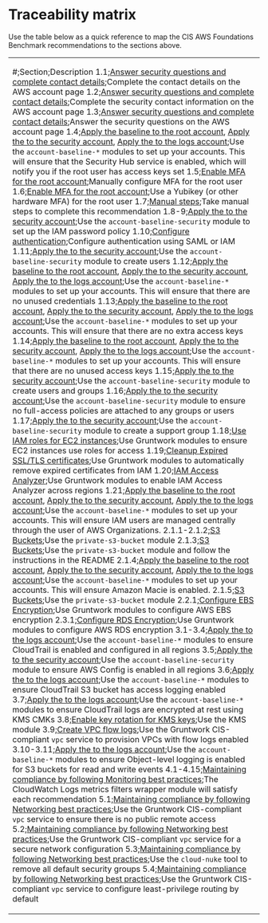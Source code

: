 # Traceability matrix

Use the table below as a quick reference to map the CIS AWS Foundations Benchmark recommendations to the
sections above.

<table>
<colgroup>
<col/>
</colgroup>
<tbody>
<tr className="odd">
<td><p>#;Section;Description
1.1;<a href="#security_questions">Answer security questions and complete contact details</a>;Complete the contact details on the AWS account page
1.2;<a href="#security_questions">Answer security questions and complete contact details</a>;Complete the security contact information on the AWS account page
1.3;<a href="#security_questions">Answer security questions and complete contact details</a>;Answer the security questions on the AWS account page
1.4;<a href="#apply_account_baseline_root">Apply the baseline to the root account</a>, <a href="#apply_account_baseline_security">Apply the to the security account</a>, <a href="#apply_account_baseline_logs">Apply the to the logs account</a>;Use the <code>account-baseline-*</code> modules to set up your accounts. This will ensure that the Security Hub service is enabled, which will notify you if the root user has access keys set
1.5;<a href="#root_mfa">Enable MFA for the root account</a>;Manually configure MFA for the root user
1.6;<a href="#root_mfa">Enable MFA for the root account</a>;Use a Yubikey (or other hardware MFA) for the root user
1.7;<a href="#manual_steps_iam">Manual steps</a>;Take manual steps to complete this recommendation
1.8-9;<a href="#apply_account_baseline_security">Apply the to the security account</a>;Use the <code>account-baseline-security</code> module to set up the IAM password policy
1.10;<a href="#configure_authentication">Configure authentication</a>;Configure authentication using SAML or IAM
1.11;<a href="#apply_account_baseline_security">Apply the to the security account</a>;Use the <code>account-baseline-security</code> module to create users
1.12;<a href="#apply_account_baseline_root">Apply the baseline to the root account</a>, <a href="#apply_account_baseline_security">Apply the to the security account</a>, <a href="#apply_account_baseline_logs">Apply the to the logs account</a>;Use the <code>account-baseline-*</code> modules to set up your accounts. This will ensure that there are no unused credentials
1.13;<a href="#apply_account_baseline_root">Apply the baseline to the root account</a>, <a href="#apply_account_baseline_security">Apply the to the security account</a>, <a href="#apply_account_baseline_logs">Apply the to the logs account</a>;Use the <code>account-baseline-*</code> modules to set up your accounts. This will ensure that there are no extra access keys
1.14;<a href="#apply_account_baseline_root">Apply the baseline to the root account</a>, <a href="#apply_account_baseline_security">Apply the to the security account</a>, <a href="#apply_account_baseline_logs">Apply the to the logs account</a>;Use the <code>account-baseline-*</code> modules to set up your accounts. This will ensure that there are no unused access keys
1.15;<a href="#apply_account_baseline_security">Apply the to the security account</a>;Use the <code>account-baseline-security</code> module to create users and groups
1.16;<a href="#apply_account_baseline_security">Apply the to the security account</a>;Use the <code>account-baseline-security</code> module to ensure no full-access policies are attached to any groups or users
1.17;<a href="#apply_account_baseline_security">Apply the to the security account</a>;Use the <code>account-baseline-security</code> module to create a support group
1.18;<a href="#iam_roles_for_instances">Use IAM roles for EC2 instances</a>;Use Gruntwork modules to ensure EC2 instances use roles for access
1.19;<a href="#cleanup_expired_certs">Cleanup Expired SSL/TLS certificates</a>;Use Gruntwork modules to automatically remove expired certificates from IAM
1.20;<a href="#iam_access_analyzer">IAM Access Analyzer</a>;Use Gruntwork modules to enable IAM Access Analyzer across regions
1.21;<a href="#apply_account_baseline_root">Apply the baseline to the root account</a>, <a href="#apply_account_baseline_security">Apply the to the security account</a>, <a href="#apply_account_baseline_logs">Apply the to the logs account</a>;Use the <code>account-baseline-*</code> modules to set up your accounts. This will ensure IAM users are managed centrally through the user of AWS Organizations.
2.1.1-2.1.2;<a href="#s3_buckets_deployment">S3 Buckets</a>;Use the <code>private-s3-bucket</code> module
2.1.3;<a href="#s3_buckets_deployment">S3 Buckets</a>;Use the <code>private-s3-bucket</code> module and follow the instructions in the README
2.1.4;<a href="#apply_account_baseline_root">Apply the baseline to the root account</a>, <a href="#apply_account_baseline_security">Apply the to the security account</a>, <a href="#apply_account_baseline_logs">Apply the to the logs account</a>;Use the <code>account-baseline-*</code> modules to set up your accounts. This will ensure Amazon Macie is enabled.
2.1.5;<a href="#s3_buckets_deployment">S3 Buckets</a>;Use the <code>private-s3-bucket</code> module
2.2.1;<a href="#configure_ebs_encryption">Configure EBS Encryption</a>;Use Gruntwork modules to configure AWS EBS encryption
2.3.1;<a href="#configure_rds_encryption">Configure RDS Encryption</a>;Use Gruntwork modules to configure AWS RDS encryption
3.1-3.4;<a href="#apply_account_baseline_logs">Apply the to the logs account</a>;Use the <code>account-baseline-*</code> modules to ensure CloudTrail is enabled and configured in all regions
3.5;<a href="#apply_account_baseline_security">Apply the to the security account</a>;Use the <code>account-baseline-security</code> module to ensure AWS Config is enabled in all regions
3.6;<a href="#apply_account_baseline_logs">Apply the to the logs account</a>;Use the <code>account-baseline-*</code> modules to ensure CloudTrail S3 bucket has access logging enabled
3.7;<a href="#apply_account_baseline_logs">Apply the to the logs account</a>;Use the <code>account-baseline-*</code> modules to ensure CloudTrail logs are encrypted at rest using KMS CMKs
3.8;<a href="#enable_key_rotation_for_kms">Enable key rotation for KMS keys</a>;Use the KMS module
3.9;<a href="#vpc_flow_logs">Create VPC flow logs</a>;Use the Gruntwork CIS-compliant <code>vpc</code> service to provision VPCs with flow logs enabled
3.10-3.11;<a href="#apply_account_baseline_logs">Apply the to the logs account</a>;Use the <code>account-baseline-*</code> modules to ensure Object-level logging is enabled for S3 buckets for read and write events
4.1-4.15;<a href="#maintain_compliance_monitoring">Maintaining compliance by following Monitoring best practices</a>;The CloudWatch Logs metrics filters wrapper module will satisfy each recommendation
5.1;<a href="#maintain_compliance_networking">Maintaining compliance by following Networking best practices</a>;Use the Gruntwork CIS-compliant <code>vpc</code> service to ensure there is no public remote access
5.2;<a href="#maintain_compliance_networking">Maintaining compliance by following Networking best practices</a>;Use the Gruntwork CIS-compliant <code>vpc</code> service for a secure network configuration
5.3;<a href="#maintain_compliance_networking">Maintaining compliance by following Networking best practices</a>;Use the <code>cloud-nuke</code> tool to remove all default security groups
5.4;<a href="#maintain_compliance_networking">Maintaining compliance by following Networking best practices</a>;Use the Gruntwork CIS-compliant <code>vpc</code> service to configure least-privilege routing by default</p></td>
</tr>
</tbody>
</table>


<!-- ##DOCS-SOURCER-START
{"sourcePlugin":"Service Catalog Reference","hash":"a58af9e24ac84e466e2d9aba0f43b298"}
##DOCS-SOURCER-END -->
